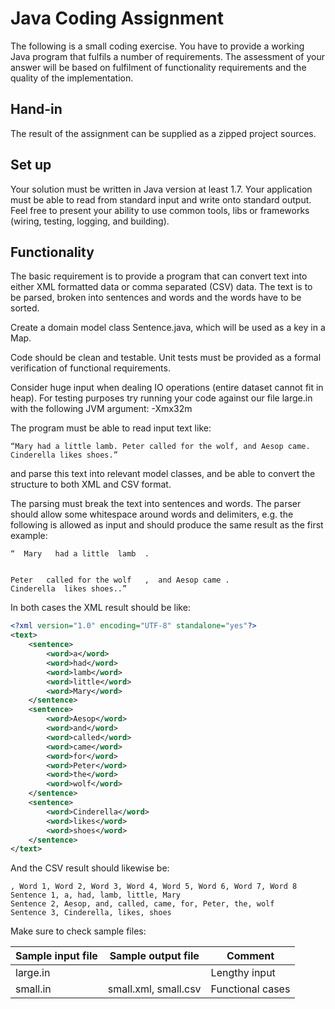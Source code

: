# Java Coding Assignment
The following is a small coding exercise. You have to provide a working Java program that fulfils a number of requirements. The assessment of your answer will be based on fulfilment of functionality requirements and the quality of the implementation.
## Hand-in
The result of the assignment can be supplied as a zipped project sources.
## Set up
Your solution must be written in Java version at least 1.7. Your application must be able to read from standard input and write onto standard output. Feel free to present your ability to use common tools, libs or frameworks (wiring, testing, logging, and building).
## Functionality
The basic requirement is to provide a program that can convert text into either XML formatted data or comma separated (CSV) data. The text is to be parsed, broken into sentences and words and the words have to be sorted.

Create a domain model class Sentence.java, which will be used as a key in a Map.

Code should be clean and testable. Unit tests must be provided as a formal verification of functional requirements.

Consider huge input when dealing IO operations (entire dataset cannot fit in heap). For testing purposes try running your code against our file large.in with the following JVM argument: -Xmx32m

The program must be able to read input text like:
```
“Mary had a little lamb. Peter called for the wolf, and Aesop came.
Cinderella likes shoes.”
```

and parse this text into relevant model classes, and be able to convert the structure to both XML and CSV format.

The parsing must break the text into sentences and words. The parser should allow some whitespace around words and delimiters, e.g. the following is allowed as input and should produce the same result as the first example:
```
“  Mary   had a little  lamb  .


Peter   called for the wolf   ,  and Aesop came .
Cinderella  likes shoes..”
```
In both cases the XML result should be like:
```xml
<?xml version="1.0" encoding="UTF-8" standalone="yes"?>
<text>
    <sentence>
        <word>a</word>
        <word>had</word>
        <word>lamb</word>
        <word>little</word>
        <word>Mary</word>
    </sentence>
    <sentence>
        <word>Aesop</word>
        <word>and</word>
        <word>called</word>
        <word>came</word>
        <word>for</word>
        <word>Peter</word>
        <word>the</word>
        <word>wolf</word>
    </sentence>
    <sentence>
        <word>Cinderella</word>
        <word>likes</word>
        <word>shoes</word>
    </sentence>
</text>
```

And the CSV result should likewise be:
```csv
, Word 1, Word 2, Word 3, Word 4, Word 5, Word 6, Word 7, Word 8
Sentence 1, a, had, lamb, little, Mary
Sentence 2, Aesop, and, called, came, for, Peter, the, wolf
Sentence 3, Cinderella, likes, shoes
```

Make sure to check sample files:

|Sample input file| Sample output file   | Comment           |
|---|----------------------|---|
|large.in|                      |Lengthy input|
|small.in| small.xml, small.csv | 	Functional cases |
